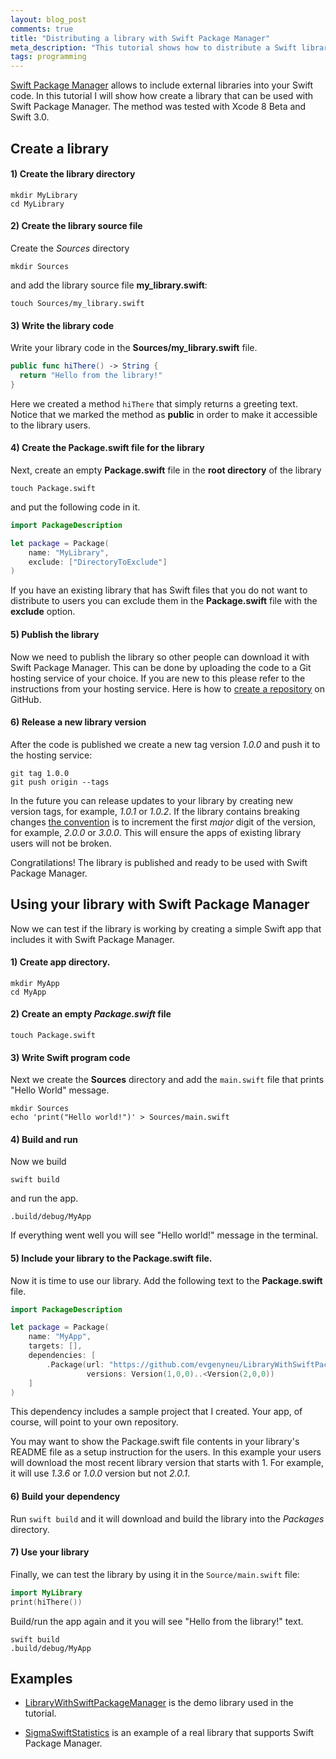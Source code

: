 ```yaml
---
layout: blog_post
comments: true
title: "Distributing a library with Swift Package Manager"
meta_description: "This tutorial shows how to distribute a Swift library with Swift Package Manager."
tags: programming
---
```



[Swift Package Manager](https://swift.org/package-manager/) allows to include external libraries into your Swift code. In this tutorial I will show how create a library that can be used with Swift Package Manager. The method was tested with Xcode 8 Beta and Swift 3.0.

## Create a library

#### 1) Create the library directory

```
mkdir MyLibrary
cd MyLibrary
```

#### 2) Create the library source file


Create the *Sources* directory

```
mkdir Sources
```

and add the library source file **my_library.swift**:

```
touch Sources/my_library.swift
```


#### 3) Write the library code

Write your library code in the **Sources/my_library.swift** file.

```Swift
public func hiThere() -> String {
  return "Hello from the library!"
}
```

Here we created a method `hiThere` that simply returns a greeting text. Notice that we marked the method as **public** in order to make it accessible to the library users.


#### 4) Create the Package.swift file for the library

Next, create an empty **Package.swift** file in the **root directory** of the library

```
touch Package.swift
```

and put the following code in it.

```Swift
import PackageDescription

let package = Package(
    name: "MyLibrary",
    exclude: ["DirectoryToExclude"]
)
```

If you have an existing library that has Swift files that you do not want to distribute to users you can exclude them in the **Package.swift** file with the **exclude** option.


#### 5) Publish the library

Now we need to publish the library so other people can download it with Swift Package Manager. This can be done by uploading the code to a Git hosting service of your choice. If you are new to this please refer to the instructions from your hosting service. Here is how to [create a repository](https://help.github.com/articles/adding-an-existing-project-to-github-using-the-command-line/) on GitHub.

#### 6) Release a new library version


After the code is published we create a new tag version *1.0.0* and push it to the hosting service:

```
git tag 1.0.0
git push origin --tags
```

In the future you can release updates to your library by creating new version tags, for example, *1.0.1* or *1.0.2*. If the library contains breaking changes [the convention](http://semver.org/) is to increment the first *major* digit of the version, for example, *2.0.0* or *3.0.0*. This will ensure the apps of existing library users will not be broken.

Congratilations! The library is published and ready to be used with Swift Package Manager.

## Using your library with Swift Package Manager

Now we can test if the library is working by creating a simple Swift app that includes it with Swift Package Manager.

#### 1) Create app directory.

```
mkdir MyApp
cd MyApp
```

#### 2) Create an empty *Package.swift* file

```
touch Package.swift
```

#### 3) Write Swift program code

Next we create the **Sources** directory and add the `main.swift` file that prints "Hello World" message.

```
mkdir Sources
echo 'print("Hello world!")' > Sources/main.swift
```


#### 4) Build and run

Now we build

```
swift build
```

and run the app.

```
.build/debug/MyApp
```

If everything went well you will see "Hello world!" message in the terminal.

#### 5) Include your library to the Package.swift file.

Now it is time to use our library. Add the following text to the **Package.swift** file.

```Swift
import PackageDescription

let package = Package(
    name: "MyApp",
    targets: [],
    dependencies: [
        .Package(url: "https://github.com/evgenyneu/LibraryWithSwiftPackageManager.git",
                 versions: Version(1,0,0)..<Version(2,0,0))
    ]
)
```

This dependency includes a sample project that I created. Your app, of course, will point to your own repository.

You may want to show the Package.swift file contents in your library's README file as a setup instruction for the users. In this example your users will download the most recent library version that starts with 1. For example, it will use *1.3.6* or *1.0.0* version but not *2.0.1*.

#### 6) Build your dependency

Run `swift build` and it will download and build the library into the *Packages* directory.


#### 7) Use your library

Finally, we can test the library by using it in the `Source/main.swift` file:

```Swift
import MyLibrary
print(hiThere())
```

Build/run the app again and it you will see "Hello from the library!" text.

```
swift build
.build/debug/MyApp
```

## Examples

* [LibraryWithSwiftPackageManager](https://github.com/evgenyneu/LibraryWithSwiftPackageManager) is the demo library used in the tutorial.

* [SigmaSwiftStatistics](https://github.com/evgenyneu/SigmaSwiftStatistics) is an example of a real library that supports Swift Package Manager.


